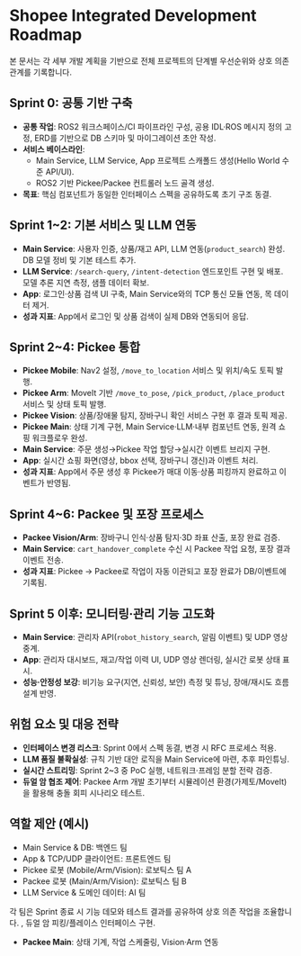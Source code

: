 # Shopee Integrated Development Roadmap

본 문서는 각 세부 개발 계획을 기반으로 전체 프로젝트의 단계별 우선순위와 상호 의존 관계를 기록합니다.

## Sprint 0: 공통 기반 구축
- **공통 작업**: ROS2 워크스페이스/CI 파이프라인 구성, 공용 IDL·ROS 메시지 정의 고정, ERD를 기반으로 DB 스키마 및 마이그레이션 초안 작성.
- **서비스 베이스라인**:
  - Main Service, LLM Service, App 프로젝트 스캐폴드 생성(Hello World 수준 API/UI).
  - ROS2 기반 Pickee/Packee 컨트롤러 노드 골격 생성.
- **목표**: 핵심 컴포넌트가 동일한 인터페이스 스펙을 공유하도록 초기 구조 동결.

## Sprint 1~2: 기본 서비스 및 LLM 연동
- **Main Service**: 사용자 인증, 상품/재고 API, LLM 연동(`product_search`) 완성. DB 모델 정비 및 기본 테스트 추가.
- **LLM Service**: `/search-query`, `/intent-detection` 엔드포인트 구현 및 배포. 모델 추론 지연 측정, 샘플 데이터 확보.
- **App**: 로그인·상품 검색 UI 구축, Main Service와의 TCP 통신 모듈 연동, 목 데이터 제거.
- **성과 지표**: App에서 로그인 및 상품 검색이 실제 DB와 연동되어 응답.

## Sprint 2~4: Pickee 통합
- **Pickee Mobile**: Nav2 설정, `/move_to_location` 서비스 및 위치/속도 토픽 발행.
- **Pickee Arm**: MoveIt 기반 `/move_to_pose`, `/pick_product`, `/place_product` 서비스 및 상태 토픽 발행.
- **Pickee Vision**: 상품/장애물 탐지, 장바구니 확인 서비스 구현 후 결과 토픽 제공.
- **Pickee Main**: 상태 기계 구현, Main Service·LLM·내부 컴포넌트 연동, 원격 쇼핑 워크플로우 완성.
- **Main Service**: 주문 생성→Pickee 작업 할당→실시간 이벤트 브리지 구현.
- **App**: 실시간 쇼핑 화면(영상, bbox 선택, 장바구니 갱신)과 이벤트 처리.
- **성과 지표**: App에서 주문 생성 후 Pickee가 매대 이동·상품 피킹까지 완료하고 이벤트가 반영됨.

## Sprint 4~6: Packee 및 포장 프로세스
- **Packee Vision/Arm**: 장바구니 인식·상품 탐지·3D 좌표 산출, 포장 완료 검증.
- **Main Service**: `cart_handover_complete` 수신 시 Packee 작업 요청, 포장 결과 이벤트 전송.
- **성과 지표**: Pickee → Packee로 작업이 자동 이관되고 포장 완료가 DB/이벤트에 기록됨.

## Sprint 5 이후: 모니터링·관리 기능 고도화
- **Main Service**: 관리자 API(`robot_history_search`, 알림 이벤트) 및 UDP 영상 중계.
- **App**: 관리자 대시보드, 재고/작업 이력 UI, UDP 영상 렌더링, 실시간 로봇 상태 표시.
- **성능·안정성 보강**: 비기능 요구(지연, 신뢰성, 보안) 측정 및 튜닝, 장애/재시도 흐름 설계 반영.

## 위험 요소 및 대응 전략
- **인터페이스 변경 리스크**: Sprint 0에서 스펙 동결, 변경 시 RFC 프로세스 적용.
- **LLM 품질 불확실성**: 규칙 기반 대안 로직을 Main Service에 마련, 추후 파인튜닝.
- **실시간 스트리밍**: Sprint 2~3 중 PoC 실행, 네트워크·프레임 분할 전략 검증.
- **듀얼 암 협조 제어**: Packee Arm 개발 초기부터 시뮬레이션 환경(가제토/MoveIt)을 활용해 충돌 회피 시나리오 테스트.

## 역할 제안 (예시)
- Main Service & DB: 백엔드 팀
- App & TCP/UDP 클라이언트: 프론트엔드 팀
- Pickee 로봇 (Mobile/Arm/Vision): 로보틱스 팀 A
- Packee 로봇 (Main/Arm/Vision): 로보틱스 팀 B
- LLM Service & 도메인 데이터: AI 팀

각 팀은 Sprint 종료 시 기능 데모와 테스트 결과를 공유하여 상호 의존 작업을 조율합니다.
, 듀얼 암 피킹/플레이스 인터페이스 구현.
- **Packee Main**: 상태 기계, 작업 스케줄링, Vision·Arm 연동